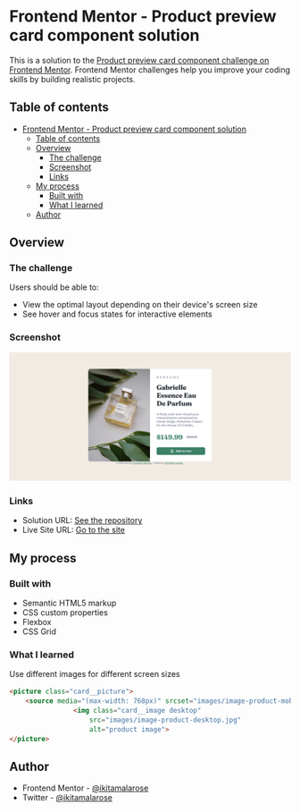 # Frontend Mentor - Product preview card component solution

This is a solution to the [Product preview card component challenge on Frontend Mentor](https://www.frontendmentor.io/challenges/product-preview-card-component-GO7UmttRfa). Frontend Mentor challenges help you improve your coding skills by building realistic projects. 

## Table of contents

- [Frontend Mentor - Product preview card component solution](#frontend-mentor---product-preview-card-component-solution)
  - [Table of contents](#table-of-contents)
  - [Overview](#overview)
    - [The challenge](#the-challenge)
    - [Screenshot](#screenshot)
    - [Links](#links)
  - [My process](#my-process)
    - [Built with](#built-with)
    - [What I learned](#what-i-learned)
  - [Author](#author)


## Overview

### The challenge

Users should be able to:

- View the optimal layout depending on their device's screen size
- See hover and focus states for interactive elements

### Screenshot

![Design preview for the Product preview card component coding challenge](./design/desktop-design.png)

### Links

- Solution URL: [See the repository](https://github.com/ikitamalarose/product-preview-card-component-main-challenge.git)
- Live Site URL: [Go to the site](https://product-preview-card-component-main-challenge.vercel.app/)

## My process

### Built with

- Semantic HTML5 markup
- CSS custom properties
- Flexbox
- CSS Grid
  
 ### What I learned

Use different images for different screen sizes

```html
<picture class="card__picture">
	<source media="(max-width: 768px)" srcset="images/image-product-mobile.jpg"/>
				<img class="card__image desktop"
					src="images/image-product-desktop.jpg"
					alt="product image">
</picture>
```

## Author

- Frontend Mentor - [@ikitamalarose](https://www.frontendmentor.io/profile/ikitamalarose)
- Twitter - [@ikitamalarose](https://www.twitter.com/ikitamalarose)

